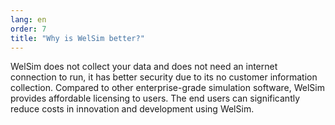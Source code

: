 ```yaml
---
lang: en
order: 7
title: "Why is WelSim better?"
---
```


WelSim does not collect your data and does not need an internet connection to run, it has better security due to its no customer information collection. Compared to other enterprise-grade simulation software, WelSim provides affordable licensing to users. The end users can significantly reduce costs in innovation and development using WelSim.